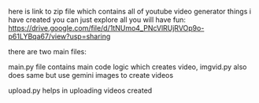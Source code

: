 here is link to zip file which contains all of youtube video generator things i have created you can just explore all you will have fun: https://drive.google.com/file/d/1tNUmo4_PNcVlRUjRVOp9o-p61LYBqa67/view?usp=sharing

there are two main files:

  main.py file contains main code logic which creates video, imgvid.py also does same but use gemini images to create videos
  
  upload.py helps in uploading videos created


